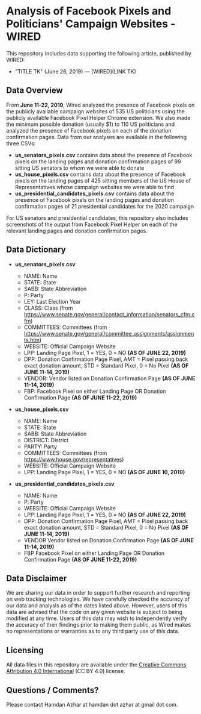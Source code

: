 # Analysis of Facebook Pixels and Politicians' Campaign Websites - WIRED

This repository includes data supporting the following article, published by WIRED:
- "TITLE TK" (June 26, 2019) — [WIRED](LINK TK)

## Data Overview
From **June 11-22, 2019**, Wired analyzed the presence of Facebook pixels on the publicly available campaign websites of 535 US politicians using the publicly available Facebook Pixel Helper Chrome extension. We also made the minimum possible donation (usually $1) to 110 US politicians and analyzed the presence of Facebook pixels on each of the donation confirmation pages. Data from our analyses are available in the following three CSVs:
- **us_senators_pixels.csv** contains data about the presence of Facebook pixels on the landing pages and donation confirmation pages of 99 sitting US senators to whom we were able to donate
- **us_house_pixels.csv** contains data about the presence of Facebook pixels on the landing pages of 425 sitting members of the US House of Representatives whose campaign websites we were able to find
- **us_presidential_candidates_pixels.csv** contains data about the presence of Facebook pixels on the landing pages and donation confirmation pages of 21 presidential candidates for the 2020 campaign

For US senators and presidential candidates, this repository also includes screenshots of the output from Facebook Pixel Helper on each of the relevant landing pages and donation confirmation pages.

## Data Dictionary
- **us_senators_pixels.csv**
  - NAME: Name
  - STATE: State
  - SABB: State Abbreviation
  - P: Party
  - LEY: Last Election Year
  - CLASS: Class (from https://www.senate.gov/general/contact_information/senators_cfm.cfm)
  - COMMITTEES: Committees (from https://www.senate.gov/general/committee_assignments/assignments.htm)
  - WEBSITE: Official Campaign Website
  - LPP: Landing Page Pixel, 1 = YES, 0 = NO **(AS OF JUNE 22, 2019)**
  - DPP: Donation Confirmation Page Pixel, AMT = Pixel passing back exact donation amount, STD = Standard Pixel, 0 = No Pixel **(AS OF JUNE 11-14, 2019)**
  - VENDOR: Vendor listed on Donation Confirmation Page **(AS OF JUNE 11-14, 2019)**
  - FBP: Facebook Pixel on either Landing Page OR Donation Confirmation Page **(AS OF JUNE 11-22, 2019)**

- **us_house_pixels.csv**
  - NAME: Name
  - STATE: State
  - SABB: State Abbreviation
  - DISTRICT: District
  - PARTY: Party
  - COMMITTEES: Committees (from https://www.house.gov/representatives)
  - WEBSITE: Official Campaign Website
  - LPP: Landing Page Pixel, 1 = YES, 0 = NO **(AS OF JUNE 10, 2019)**

- **us_presidential_candidates_pixels.csv**
  - NAME: Name
  - P: Party
  - WEBSITE: Official Campaign Website
  - LPP: Landing Page Pixel, 1 = YES, 0 = NO **(AS OF JUNE 22, 2019)**
  - DPP: Donation Confirmation Page Pixel, AMT = Pixel passing back exact donation amount, STD = Standard Pixel, 0 = No Pixel **(AS OF JUNE 11-14, 2019)**
  - VENDOR	Vendor listed on Donation Confirmation Page **(AS OF JUNE 11-14, 2019)**
  - FBP	Facebook Pixel on either Landing Page OR Donation Confirmation Page **(AS OF JUNE 11-22, 2019)**
  
## Data Disclaimer
We are sharing our data in order to support further research and reporting on web tracking technologies. We have carefully checked the accuracy of our data and analysis as of the dates listed above. However, users of this data are advised that the code on any given website is subject to being modified at any time.  Users of this data may wish to independently verify the accuracy of their findings prior to making them public, as Wired makes no representations or warranties as to any third party use of this data.

## Licensing
All data files in this repository are available under the [Creative Commons Attribution 4.0 International](https://creativecommons.org/licenses/by/4.0/) (CC BY 4.0) license.

## Questions / Comments?
Please contact Hamdan Azhar at hamdan dot azhar at gmail dot com.
